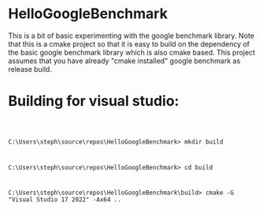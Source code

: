 # HelloGoogleBenchmark
This is a bit of basic experimenting with the google benchmark library.  Note that this is a cmake project so that it is easy to build on the dependency of the basic google benchmark library which is also cmake based.  This project assumes that you have already "cmake installed" google benchmark as release build.

# Building for visual studio:
<code>

C:\Users\steph\source\repos\HelloGoogleBenchmark> mkdir build

C:\Users\steph\source\repos\HelloGoogleBenchmark> cd build

C:\Users\steph\source\repos\HelloGoogleBenchmark\build> cmake -G "Visual Studio 17 2022" -Ax64 ..

</code>